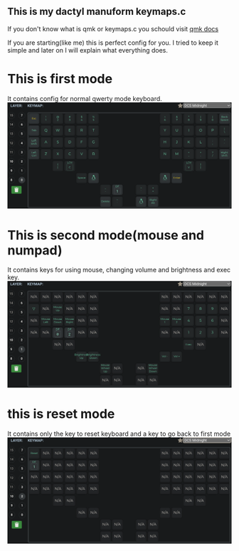 ## This is my dactyl manuform keymaps.c

If you don't know what is qmk or keymaps.c you schould visit [qmk docs](https://docs.qmk.fm/#/)  

If you are starting(like me) this is perfect config for you. I tried to keep it simple and later on I will explain what everything does.


# This is first mode
It contains config for normal qwerty mode keyboard.
![image of normal qwerty mode](img/qwerty.png)

# This is second mode(mouse and numpad)
It contains keys for using mouse, changing volume and brightness and exec key. 
![image of utility mode with mouse numpad and more](img/mouse.png)

# this is reset mode
It contains only the key to reset keyboard and a key to go back to first mode
![image of reset mode](img/reset.png)

